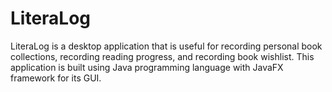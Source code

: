 # LiteraLog
LiteraLog is a desktop application that is useful for recording personal book collections, recording reading progress, and recording book wishlist. This application is built using Java programming language with JavaFX framework for its GUI.
